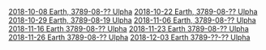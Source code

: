 <!-- TITLE: Sessions -->
<!-- SUBTITLE: Game sessions organized by date. -->

[2018-10-08 Earth, 3789-08-?? Ulpha](sessions/2018-10-08)
[2018-10-22 Earth, 3789-08-?? Ulpha](sessions/2018-10-22)
[2018-10-29 Earth, 3789-08-19 Ulpha](sessions/2018-10-29)
[2018-11-06 Earth, 3789-08-?? Ulpha](sessions/2018-11-06)
[2018-11-16 Earth 3789-08-?? Ulpha](sessions/2018-11-16)
[2018-11-23 Earth 3789-08-?? Ulpha](sessions/2018-11-23)
[2018-11-26 Earth 3789-08-?? Ulpha](sessions/2018-11-26)
[2018-12-03 Earth 3789-??-?? Ulpha](sessions/2018-12-03)